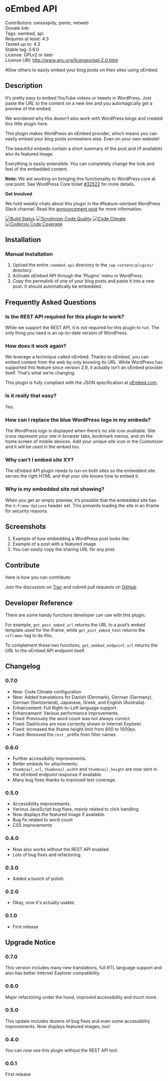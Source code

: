 # oEmbed API #
Contributors:      swissspidy, pento, netweb  
Donate link:         
Tags:              oembed, api  
Requires at least: 4.3  
Tested up to:      4.3  
Stable tag:        0.6.0  
License:           GPLv2 or later  
License URI:       http://www.gnu.org/licenses/gpl-2.0.html  

Allow others to easily embed your blog posts on their sites using oEmbed.

## Description ##

It’s pretty easy to embed YouTube videos or tweets in WordPress. Just paste the URL to the content on a new line and you automagically get a preview of the embed.

We wondered why this doesn’t also work with WordPress blogs and created this little plugin here.

This plugin makes WordPress an oEmbed provider, which means you can easily embed your blog posts somewhere else. Even on your own website!

The beautiful embeds contain a short summary of the post and (if available) also its featured image.

Everything is easily extensible. You can completely change the look and feel of the embedded content.

**Note:** We are working on bringing this functionality to WordPress core at one point. See WordPress Core ticket [\#32522](https://core.trac.wordpress.org/ticket/32522) for more details.

**Get Involved**

We hold weekly chats about this plugin in the \#feature-oembed WordPress Slack channel. Read the [announcement post](http://make.wordpress.org/core/2015/07/17/oembed-feature-plugin/) for more information.

[![Build Status](https://travis-ci.org/swissspidy/oEmbed-API.svg?branch=master)](https://travis-ci.org/swissspidy/oEmbed-API)
[![Scrutinizer Code Quality](https://scrutinizer-ci.com/g/swissspidy/oEmbed-API/badges/quality-score.png?b=master)](https://scrutinizer-ci.com/g/swissspidy/oEmbed-API/?branch=master)
[![Code Climate](https://codeclimate.com/github/swissspidy/oEmbed-API/badges/gpa.svg)](https://codeclimate.com/github/swissspidy/oEmbed-API)
[![Codecov Code Coverage](https://codecov.io/github/swissspidy/oEmbed-API/coverage.svg?branch=master)](https://codecov.io/github/swissspidy/oEmbed-API/?branch=master)

## Installation ##

### Manual Installation ###

1. Upload the entire `/oembed-api` directory to the `/wp-content/plugins/` directory.
2. Activate oEmbed API through the 'Plugins' menu in WordPress.
3. Copy the permalink of one of your blog posts and paste it into a new post. It should automatically be embedded.

## Frequently Asked Questions ##

### Is the REST API required for this plugin to work? ###

While we support the REST API, it is not required for this plugin to run. The only thing you need is an up-to-date version of WordPress.

### How does it work again? ###

We leverage a technique called oEmbed. Thanks to oEmbed, you can embed content from the web by only knowing its URL. While WordPress has supported this feature since version 2.9, it actually isn’t an oEmbed provider itself. That’s what we’re changing.

This plugin is fully compliant with the JSON specification at [oEmbed.com](http://oembed.com).

### Is it really that easy? ###

Yes.

### How can I replace the blue WordPress logo in my embeds? ###

The WordPress logo is displayed when there’s no site icon available. Site icons represent your site in browser tabs, bookmark menus, and on the home screen of mobile devices. Add your unique site icon in the Customizer and it will be used in the embed too.

### Why can’t I embed site XY? ###

The oEmbed API plugin needs to run on both sites so the embedded site serves the right HTML and that your site knows how to embed it.

### Why is my embedded site not showing? ###

When you get an empty preview, it’s possible that the embedded site has the `X-Frame-Options` header set. This prevents loading the site in an iframe for security reasons.

## Screenshots ##

1. Example of how embedding a WordPress post looks like.
2. Example of a post with a featured image
3. You can easily copy the sharing URL for any post.

## Contribute ##

Here is how you can contribute:

Join the discussion on [Trac](https://core.trac.wordpress.org/ticket/32522) and submit pull requests on [GitHub](https://github.com/swissspidy/oEmbed-API).

## Developer Reference ##

There are some handy functions developer can use with this plugin.

For example, `get_post_embed_url` returns the URL to a post’s embed template used for the iframe, while `get_post_embed_html` returns the `<iframe>` tag to do this.

To complement these two functions, `get_oembed_endpoint_url` returns the URL to the oEmbed API endpoint itself.

## Changelog ##

### 0.7.0 ###
* New: Code Climate configuration
* New: Added translations for Danish (Denmark), German (Germany), German (Switzerland), Japanese, Greek, and English (Australia).
* Enhancement: Full Right-to-Left language support.
* Enhancement: Various performance improvements.
* Fixed: Previously the word count was not always correct.
* Fixed: Dashicons are now correctly shown in Internet Explorer.
* Fixed: Increased the iframe height limit from 600 to 1000px.
* Fixed: Removed the `rest_` prefix from filter names

### 0.6.0 ###
* Further accessibility improvements.
* Better embeds for attachments.
* `thumbnail_url`, `thumbnail_width` and `thumbnail_height` are now sent in the oEmbed endpoint response if available.
* Many bug fixes thanks to improved test coverage.

### 0.5.0 ###
* Accessibility improvements.
* Various JavaScript bug fixes, mainly related to click handling.
* Now displays the featured image if available.
* Bug fix related to word count
* CSS improvements

### 0.4.0 ###
* Now also works without the REST API enabled.
* Lots of bug fixes and refactoring.

### 0.3.0 ###
* Added a bunch of polish.

### 0.2.0 ###
* Okay, now it's actually usable.

### 0.1.0 ###
* First release

## Upgrade Notice ##

### 0.7.0 ###
This version includes many new translations, full RTL language support and also has better Internet Explorer compatibility.

### 0.6.0 ###
Major refactoring under the hood, improved accessibility and much more.

### 0.5.0 ###
This update includes dozens of bug fixes and even some accessibility improvements. Now displays featured images, too!

### 0.4.0 ###
You can now use this plugin without the REST API too!

### 0.0.1 ###
First release
